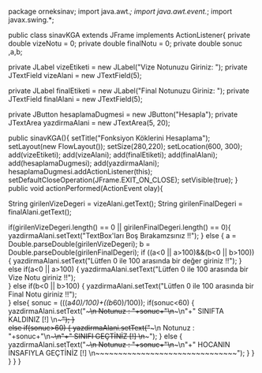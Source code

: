 package orneksinav;
import java.awt.*;
import java.awt.event.*;
import javax.swing.*;


public class sinavKGA extends JFrame implements ActionListener{
 private double vizeNotu = 0;
 private double finalNotu = 0;
 private double sonuc ,a,b;

 private JLabel vizeEtiketi = new JLabel("Vize Notunuzu Giriniz: ");
 private JTextField vizeAlani = new JTextField(5);

 private JLabel finalEtiketi = new JLabel("Final Notunuzu Giriniz: ");
 private JTextField finalAlani = new JTextField(5);


 private JButton hesaplamaDugmesi = new JButton("Hesapla");
 private JTextArea yazdirmaAlani = new JTextArea(5, 20);

 public sinavKGA(){
 setTitle("Fonksiyon Köklerini Hesaplama");
 setLayout(new FlowLayout());
 setSize(280,220);
 setLocation(600, 300);
 add(vizeEtiketi);
 add(vizeAlani);
 add(finalEtiketi);
 add(finalAlani);
 add(hesaplamaDugmesi);
 add(yazdirmaAlani);
 hesaplamaDugmesi.addActionListener(this);
 setDefaultCloseOperation(JFrame.EXIT_ON_CLOSE);
 setVisible(true);
 }
 public void actionPerformed(ActionEvent olay){
     
 String girilenVizeDegeri = vizeAlani.getText();
 String girilenFinalDegeri = finalAlani.getText();
 
 if(girilenVizeDegeri.length() == 0 || girilenFinalDegeri.length() == 0){
 yazdirmaAlani.setText("TextBox'ları Boş Bırakamzsınız !!");
 }
 else
 {
 a = Double.parseDouble(girilenVizeDegeri);
 b = Double.parseDouble(girilenFinalDegeri);
 if ((a<0 || a>100)&&(b<0 || b>100))
 {
 yazdirmaAlani.setText("Lütfen 0 ile 100 arasında bir değer giriniz !!");
 }
 else if(a<0 || a>100)
 {
 yazdirmaAlani.setText("Lütfen 0 ile 100 arasında bir Vize Notu giriniz !!");    
 }
 else if(b<0 || b>100)
 {
 yazdirmaAlani.setText("Lütfen 0 ile 100 arasında bir Final Notu giriniz !!");    
 }
 else{
 sonuc = (((a*40)/100)+((b*60)/100));
 if(sonuc<60)
 {
 yazdirmaAlani.setText("~~~~~~~~~~~~~~~~~~~~~~~~~~~~~~~\n Notunuz : "+sonuc+"\n~~~~~~~~~~~~~~~~~~~~~~~~~~~~~~~\n"+" SINIFTA KALDINIZ [!] \n~~~~~~~~~~~~~~~~~~~~~~~~~~~~~~~");
 }   
 else if(sonuc>60)
 {
 yazdirmaAlani.setText("~~~~~~~~~~~~~~~~~~~~~~~~~~~~~~~\n Notunuz : "+sonuc+"\n~~~~~~~~~~~~~~~~~~~~~~~~~~~~~~~\n"+" SINIFI GEÇTİNİZ [!] \n~~~~~~~~~~~~~~~~~~~~~~~~~~~~~~~");
 }
 else
 {
 yazdirmaAlani.setText("~~~~~~~~~~~~~~~~~~~~~~~~~~~~~~~\n Notunuz : "+sonuc+"\n~~~~~~~~~~~~~~~~~~~~~~~~~~~~~~~\n"+" HOCANIN İNSAFIYLA GEÇTİNİZ [!] \n~~~~~~~~~~~~~~~~~~~~~~~~~~~~~~~");
 }
 }
 } 
 }
 }
